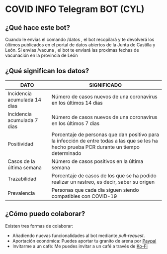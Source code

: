 # COVID INFO Telegram BOT (CYL)

## ¿Qué hace este bot?
Cuando le envias el comando /datos , el bot recopilará y te devolverá los últimos publicados en el portal de datos abiertos de la Junta de Castilla y León.
Si envias /vacuna , el bot te enviará las proximas fechas de vacunación en la provincia de León


## ¿Qué significan los datos?

|DATO|SIGNIFICADO|
|-|-|
|Incidencia acumulada 14 dias |Número de casos nuevos de una coronavirus en los últimos 14 dias|
|Incidencia acumulada 7 dias |Número de casos nuevos de una coronavirus en los últimos 7 dias|
|Positividad|Porcentaje de personas que dan positivo para la infección de entre todas a las que se les ha hecho prueba PCR durante un tiempo determinado|
|Casos de la última semana|Número de casos positivos en la última semana|
|Trazabilidad|Porcentaje de casos de los que se ha podido realizar un rastreo, es decir, saber su origen|
|Prevalencia|Personas que cada día siguen siendo compatibles con COVID-19|


## ¿Cómo puedo colaborar?
Existen tres formas de colaborar:
- Añadiendo nuevas funcionalidades al bot mediante _pull-request_. 
- Aportación económica: Puedes aportar tu granito de arena por [Paypal](https://paypal.me/panleoad)
- Invitarme a un café: Me puedes invitar a un café a través de [Ko-Fi](https://ko-fi.com/adrianpaniagualeon)
